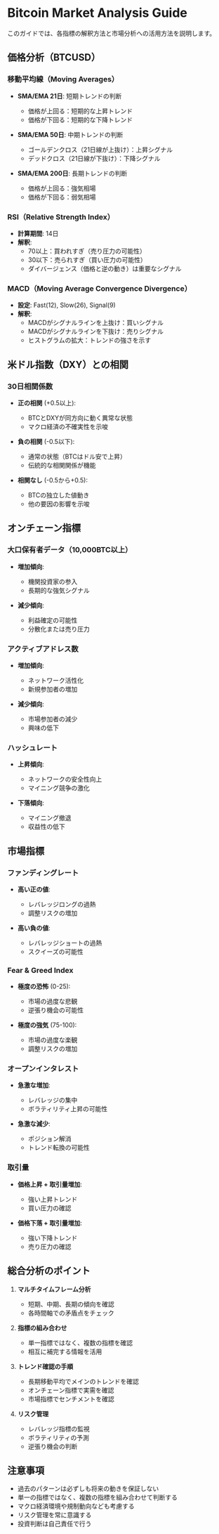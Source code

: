 # Bitcoin Market Analysis Guide

このガイドでは、各指標の解釈方法と市場分析への活用方法を説明します。

## 価格分析（BTCUSD）

### 移動平均線（Moving Averages）
- **SMA/EMA 21日**: 短期トレンドの判断
  - 価格が上回る：短期的な上昇トレンド
  - 価格が下回る：短期的な下降トレンド

- **SMA/EMA 50日**: 中期トレンドの判断
  - ゴールデンクロス（21日線が上抜け）：上昇シグナル
  - デッドクロス（21日線が下抜け）：下降シグナル

- **SMA/EMA 200日**: 長期トレンドの判断
  - 価格が上回る：強気相場
  - 価格が下回る：弱気相場

### RSI（Relative Strength Index）
- **計算期間**: 14日
- **解釈**:
  - 70以上：買われすぎ（売り圧力の可能性）
  - 30以下：売られすぎ（買い圧力の可能性）
  - ダイバージェンス（価格と逆の動き）は重要なシグナル

### MACD（Moving Average Convergence Divergence）
- **設定**: Fast(12), Slow(26), Signal(9)
- **解釈**:
  - MACDがシグナルラインを上抜け：買いシグナル
  - MACDがシグナルラインを下抜け：売りシグナル
  - ヒストグラムの拡大：トレンドの強さを示す

## 米ドル指数（DXY）との相関

### 30日相関係数
- **正の相関** (+0.5以上):
  - BTCとDXYが同方向に動く異常な状態
  - マクロ経済の不確実性を示唆

- **負の相関** (-0.5以下):
  - 通常の状態（BTCはドル安で上昇）
  - 伝統的な相関関係が機能

- **相関なし** (-0.5から+0.5):
  - BTCの独立した値動き
  - 他の要因の影響を示唆

## オンチェーン指標

### 大口保有者データ（10,000BTC以上）
- **増加傾向**:
  - 機関投資家の参入
  - 長期的な強気シグナル

- **減少傾向**:
  - 利益確定の可能性
  - 分散化または売り圧力

### アクティブアドレス数
- **増加傾向**:
  - ネットワーク活性化
  - 新規参加者の増加

- **減少傾向**:
  - 市場参加者の減少
  - 興味の低下

### ハッシュレート
- **上昇傾向**:
  - ネットワークの安全性向上
  - マイニング競争の激化

- **下落傾向**:
  - マイニング撤退
  - 収益性の低下

## 市場指標

### ファンディングレート
- **高い正の値**:
  - レバレッジロングの過熱
  - 調整リスクの増加

- **高い負の値**:
  - レバレッジショートの過熱
  - スクイーズの可能性

### Fear & Greed Index
- **極度の恐怖** (0-25):
  - 市場の過度な悲観
  - 逆張り機会の可能性

- **極度の強気** (75-100):
  - 市場の過度な楽観
  - 調整リスクの増加

### オープンインタレスト
- **急激な増加**:
  - レバレッジの集中
  - ボラティリティ上昇の可能性

- **急激な減少**:
  - ポジション解消
  - トレンド転換の可能性

### 取引量
- **価格上昇 + 取引量増加**:
  - 強い上昇トレンド
  - 買い圧力の確認

- **価格下落 + 取引量増加**:
  - 強い下降トレンド
  - 売り圧力の確認

## 総合分析のポイント

1. **マルチタイムフレーム分析**
   - 短期、中期、長期の傾向を確認
   - 各時間軸での矛盾点をチェック

2. **指標の組み合わせ**
   - 単一指標ではなく、複数の指標を確認
   - 相互に補完する情報を活用

3. **トレンド確認の手順**
   - 長期移動平均でメインのトレンドを確認
   - オンチェーン指標で実需を確認
   - 市場指標でセンチメントを確認

4. **リスク管理**
   - レバレッジ指標の監視
   - ボラティリティの予測
   - 逆張り機会の判断

## 注意事項

- 過去のパターンは必ずしも将来の動きを保証しない
- 単一の指標ではなく、複数の指標を組み合わせて判断する
- マクロ経済環境や規制動向なども考慮する
- リスク管理を常に意識する
- 投資判断は自己責任で行う 